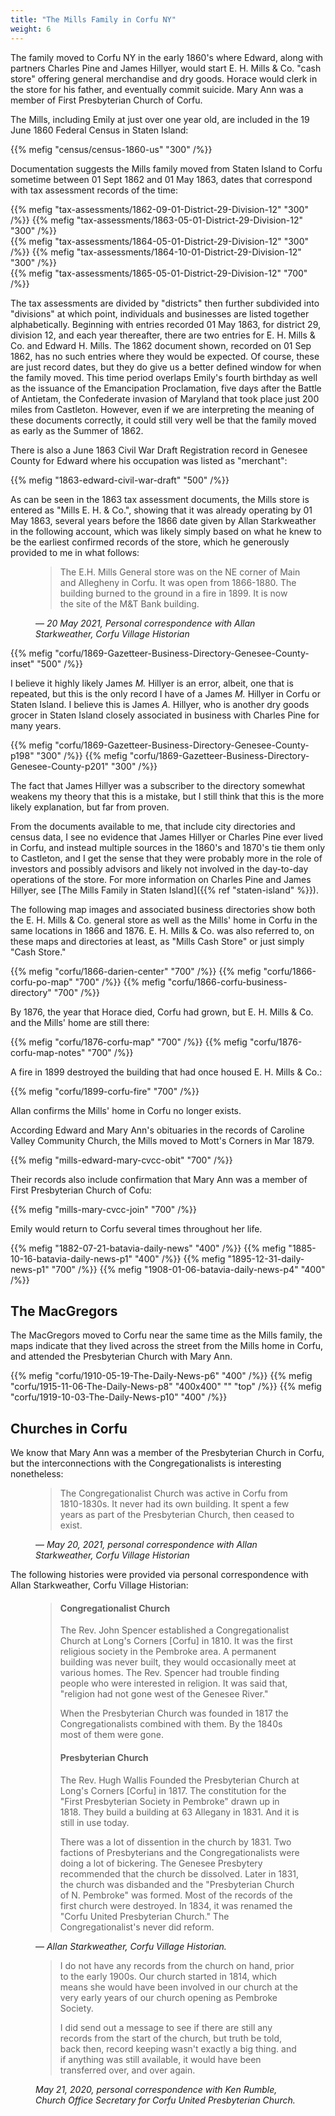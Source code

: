 ```yaml
---
title: "The Mills Family in Corfu NY"
weight: 6
---
```


The family moved to Corfu NY in the early 1860's where Edward, along with partners Charles Pine and James Hillyer, would start E. H. Mills & Co. "cash store" offering general merchandise and dry goods. Horace would clerk in the store for his father, and eventually commit suicide. Mary Ann was a member of First Presbyterian Church of Corfu.

<!--more-->

The Mills, including Emily at just over one year old, are included in the 19 June 1860 Federal Census in Staten Island:

{{% mefig "census/census-1860-us" "300" /%}}

Documentation suggests the Mills family moved from Staten Island to Corfu sometime between 01 Sept 1862 and 01 May 1863, dates that correspond with tax assessment records of the time:

<div class="gallery">
{{% mefig "tax-assessments/1862-09-01-District-29-Division-12" "300" /%}}
{{% mefig "tax-assessments/1863-05-01-District-29-Division-12" "300" /%}}
</div>
<div class="gallery">
{{% mefig "tax-assessments/1864-05-01-District-29-Division-12" "300" /%}}
{{% mefig "tax-assessments/1864-10-01-District-29-Division-12" "300" /%}}
</div>
{{% mefig "tax-assessments/1865-05-01-District-29-Division-12" "700" /%}}
</div>

The tax assessments are divided by "districts" then further subdivided into "divisions" at which point, individuals and businesses are listed together alphabetically. Beginning with entries recorded 01 May 1863, for district 29, division 12, and each year thereafter, there are two entries for E. H. Mills & Co. and Edward H. Mills. The 1862 document shown, recorded on 01 Sep 1862, has no such entries where they would be expected. Of course, these are just record dates, but they do give us a better defined window for when the family moved. This time period overlaps Emily's fourth birthday as well as the issuance of the Emancipation Proclamation, five days after the Battle of Antietam, the Confederate invasion of Maryland that took place just 200 miles from Castleton. However, even if we are interpreting the meaning of these documents correctly, it could still very well be that the family moved as early as the Summer of 1862. 

There is also a June 1863 Civil War Draft Registration record in Genesee County for Edward where his occupation was listed as "merchant":

{{% mefig "1863-edward-civil-war-draft" "500" /%}}

As can be seen in the 1863 tax assessment documents, the Mills store is entered as "Mills E. H. & Co.", showing that it was already operating by 01 May 1863, several years before the 1866 date given by Allan Starkweather in the following account, which was likely simply based on what he knew to be the earliest confirmed records of the store, which he generously provided to me in what follows:

<figure class="quote-only">
<blockquote>
The E.H. Mills General store was on the NE corner of Main and Allegheny in Corfu.  It was open from 1866-1880. The building burned to the ground in a fire in 1899.  It is now the site of the M&T Bank building.
</blockquote>
<figcaption>
— <cite>20 May 2021, Personal correspondence with Allan Starkweather, Corfu Village Historian</cite>
</figcaption>
</figure>

{{% mefig "corfu/1869-Gazetteer-Business-Directory-Genesee-County-inset" "500" /%}}

I believe it highly likely James *M.* Hillyer is an error, albeit, one that is repeated, but this is the only record I have of a James *M.* Hillyer in Corfu or Staten Island. I believe this is James *A.* Hillyer, who is another dry goods grocer in Staten Island closely associated in business with Charles Pine for many years. 


<div class="gallery">
{{% mefig "corfu/1869-Gazetteer-Business-Directory-Genesee-County-p198" "300" /%}}
{{% mefig "corfu/1869-Gazetteer-Business-Directory-Genesee-County-p201" "300" /%}}
</div>

The fact that James Hillyer was a subscriber to the directory somewhat weakens my theory that this is a mistake, but I still think that this is the more likely explanation, but far from proven.

From the documents available to me, that include city directories and census data, I see no evidence that James Hillyer or Charles Pine ever lived in Corfu, and instead multiple sources in the 1860's and 1870's tie them only to Castleton, and I get the sense that they were probably more in the role of investors and possibly advisors and likely not involved in the day-to-day operations of the store.  For more information on Charles Pine and James Hillyer, see [The Mills Family in Staten Island]({{% ref "staten-island" %}}).

The following map images and associated business directories show both the E. H. Mills & Co. general store as well as the Mills' home in Corfu in the same locations in 1866 and 1876. E. H. Mills & Co. was also referred to, on these maps and directories at least, as "Mills Cash Store" or just simply "Cash Store." 

{{% mefig "corfu/1866-darien-center" "700" /%}}
{{% mefig "corfu/1866-corfu-po-map" "700" /%}}
{{% mefig "corfu/1866-corfu-business-directory" "700" /%}}

By 1876, the year that Horace died, Corfu had grown, but E. H. Mills & Co. and the Mills' home are still there:

{{% mefig "corfu/1876-corfu-map" "700" /%}}
{{% mefig "corfu/1876-corfu-map-notes" "700" /%}}

A fire in 1899 destroyed the building that had once housed E. H. Mills & Co.:

{{% mefig "corfu/1899-corfu-fire" "700" /%}}

Allan confirms the Mills' home in Corfu no longer exists.

According Edward and Mary Ann's obituaries in the records of Caroline Valley Community Church, the Mills moved to Mott's Corners in Mar 1879. 

{{% mefig "mills-edward-mary-cvcc-obit" "700" /%}}

Their records also include confirmation that Mary Ann was a member of First Presbyterian Church of Cofu:

{{% mefig "mills-mary-cvcc-join" "700" /%}}

Emily would return to Corfu several times throughout her life.

{{% mefig "1882-07-21-batavia-daily-news" "400" /%}}
{{% mefig "1885-10-16-batavia-daily-news-p1" "400" /%}}
{{% mefig "1895-12-31-daily-news-p1" "700" /%}}
{{% mefig "1908-01-06-batavia-daily-news-p4" "400" /%}}

## The MacGregors

The MacGregors moved to Corfu near the same time as the Mills family, the maps indicate that they lived across the street from the Mills home in Corfu, and attended the Presbyterian Church with Mary Ann. 

{{% mefig "corfu/1910-05-19-The-Daily-News-p6" "400" /%}}
{{% mefig "corfu/1915-11-06-The-Daily-News-p8" "400x400" ""  "top" /%}}
{{% mefig "corfu/1919-10-03-The-Daily-News-p10" "400" /%}}


## Churches in Corfu 

We know that Mary Ann was a member of the Presbyterian Church in Corfu, but the interconnections with the Congregationalists is interesting nonetheless:

<figure class="quote-only">
<blockquote>
The Congregationalist Church was active in Corfu from 1810-1830s. It never had its own building. It spent a few years as part of the Presbyterian Church,  then ceased to exist.
</blockquote>
<figcaption>
— <cite>May 20, 2021, personal correspondence with Allan Starkweather, Corfu Village Historian</cite>
</figcaption>
</figure>

The following histories were provided via personal correspondence with Allan Starkweather, Corfu Village Historian:

<figure class="quote-only">
  <blockquote>
  <h4>Congregationalist Church</h4>

  The Rev. John Spencer established a Congregationalist Church at Long's Corners [Corfu] in 1810. It was the first religious society in the Pembroke area. A permanent building was never built, they would occasionally meet at various homes. The Rev. Spencer had trouble finding people who were interested in religion. It was said that, "religion had not gone west of the Genesee River."

  When the Presbyterian Church was founded in 1817 the Congregationalists combined with them. By the 1840s most of them were gone.

  <h4>Presbyterian Church</h4>

  The Rev. Hugh Wallis Founded the Presbyterian Church at Long's Corners [Corfu] in 1817. The constitution for the "First Presbyterian Society in Pembroke" drawn up in 1818. They build a building at 63 Allegany in 1831. And it is still in use today.
  
  There was a lot of dissention in the church by 1831. Two factions of Presbyterians and the Congregationalists were doing a lot of bickering. The Genesee Presbytery recommended that the church be dissolved. Later in 1831, the church was disbanded and the "Presbyterian Church of N. Pembroke" was formed. Most of the records of the first church were destroyed. In 1834, it was renamed the "Corfu United Presbyterian Church." The Congregationalist's never did reform.
  </blockquote>
  <figcaption>— <cite>Allan Starkweather, Corfu Village Historian.</cite></figcaption>
</figure>

<figure class="quote-only">
<blockquote>
I do not have any records from the church on hand, prior to the early 1900s.  Our church started in 1814, which means she would have been involved in our church at the very early years of our church opening as Pembroke Society. 

I did send out a message to see if there are still any records from the start of the church, but truth be told, back then, record keeping wasn't exactly a big thing. and if anything was still available, it would have been transferred over, and over again. 
</blockquote>
<figcaption><cite>May 21, 2020, personal correspondence with Ken Rumble, Church Office Secretary for Corfu United Presbyterian Church.</cite>
</figcaption>
</figure>


